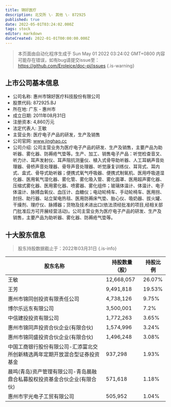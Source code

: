 ```yaml
---
title: 锦好医疗
description: 北交所 \- 其他 \- 872925
published: true
date: 2022-05-01T03:24:02.000Z
tags: stock
editor: markdown
dateCreated: 2022-01-01T00:00:00.000Z
---
```


> 本页面由自动化程序生成于 Sun May 01 2022 03:24:02 GMT+0800
> 内容可能存在错误，如有bug请提交issue至：https://github.com/Eroleice/doc-pi/issues
{.is-warning}

## 上市公司基本信息
- 公司名称: 惠州市锦好医疗科技股份有限公司
- 股票代码: 872925.BJ
- 所在地: 广东 - 惠州市
- 成立日期: 2011年08月31日
- 注册资本: 4,860万元
- 法定代表人: 王敏
- 主营业务: 医疗电子产品的研发，生产及销售
- 公司官网: www.jinghao.cc
- 公司介绍: 公司主营业务为医疗电子产品的研发、生产及销售，主要产品为助听器、雾化器、防褥疮气垫等。生产、加工、销售电子产品：听觉检查音叉、听力计、耳声发射仪、耳声阻抗测量仪、植入式骨导助听器、人工耳蜗声音处理器、骨桥声音处理器、骨导声音处理器、听觉康复训练仪、耳背式、耳内式、盒式、骨导式助听器；便携式氧气呼吸器、便携式制氧机、医用呼吸道湿化器、医用氧气湿化器、雾化管、雾化吸入管、雾化面罩、医用超声雾化器、压缩式雾化器、医用雾化器、喷雾器、雾化组件；玻璃体温计、体温计、电子体温计、脉搏血氧仪、血压计、血糖仪；电动轮椅车、手动轮椅车、医用拐、肘拐、助行器、站立架电热毯、医用防褥床气垫、胎心仪、吸奶器、拔火罐、干燥剂、理疗仪、脉搏器；货物及技术进出口(依法须经批准的项目,经相关部门批准后方可开展经营活动)。公司主营业务为医疗电子产品的研发、生产及销售，主要产品为助听器、雾化器、防褥疮气垫等。


## 十大股东信息
> 股东持股数据截止于：2022年03月31日
{.is-info}

| 股东名称 | 持股数量（股） | 持股比例 |
| --- | --- | --- |
| 王敏 | 12,668,057 | 26.07% |
| 王芳 | 9,491,818 | 19.53% |
| 惠州市锦同创投资有限责任公司 | 4,738,126 | 9.75% |
| 博尔乐远东有限公司 | 3,500,001 | 7.2% |
| 中信建投投资有限公司 | 1,772,263 | 3.65% |
| 惠州市锦同声投资合伙企业(有限合伙) | 1,574,996 | 3.24% |
| 惠州市锦同盛投资合伙企业(有限合伙) | 1,496,248 | 3.08% |
| 中国工商银行股份有限公司-汇添富北交所创新精选两年定期开放混合型证券投资基金 | 937,298 | 1.93% |
| 晨鸣(青岛)资产管理有限公司-青岛晨融鼎合私募股权投资基金合伙企业(有限合伙) | 571,618 | 1.18% |
| 惠州市宇光电子工贸有限公司 | 505,952 | 1.04% |




